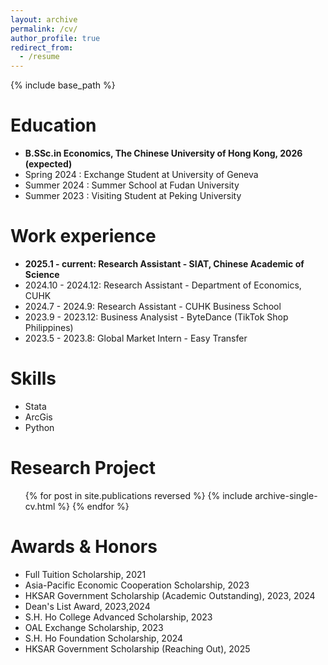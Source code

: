 ```yaml
---
layout: archive
permalink: /cv/
author_profile: true
redirect_from:
  - /resume
---
```


{% include base_path %}

Education
======
* __B.SSc.in Economics, The Chinese University of Hong Kong, 2026 (expected)__
* Spring 2024 : Exchange Student at University of Geneva
* Summer 2024 : Summer School at Fudan University
* Summer 2023 : Visiting Student at Peking University

Work experience
======
* __2025.1 - current: Research Assistant - SIAT, Chinese Academic of Science__
* 2024.10 - 2024.12: Research Assistant - Department of Economics, CUHK
* 2024.7 - 2024.9: Research Assistant - CUHK Business School
* 2023.9 - 2023.12: Business Analysist - ByteDance (TikTok Shop Philippines)
* 2023.5 - 2023.8: Global Market Intern - Easy Transfer

Skills
======
* Stata
* ArcGis
* Python

Research Project
======
  <ul>{% for post in site.publications reversed %}
    {% include archive-single-cv.html %}
  {% endfor %}</ul>

  
Awards & Honors
======
* Full Tuition Scholarship, 2021
* Asia-Pacific Economic Cooperation Scholarship, 2023
* HKSAR Government Scholarship (Academic Outstanding), 2023, 2024
* Dean's List Award, 2023,2024
* S.H. Ho College Advanced Scholarship, 2023
* OAL Exchange Scholarship, 2023
* S.H. Ho Foundation Scholarship, 2024
* HKSAR Government Scholarship (Reaching Out), 2025
